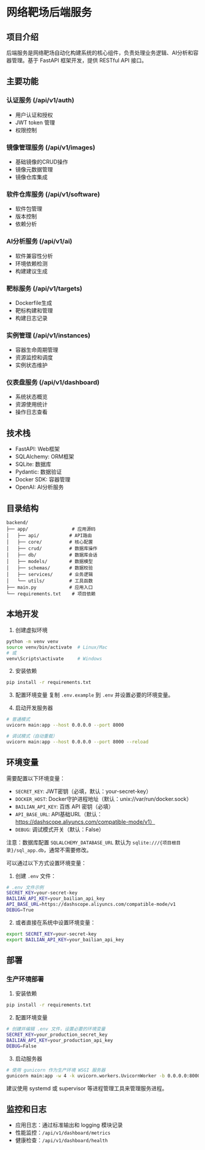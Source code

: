 # 网络靶场后端服务

## 项目介绍

后端服务是网络靶场自动化构建系统的核心组件，负责处理业务逻辑、AI分析和容器管理。基于 FastAPI 框架开发，提供 RESTful API 接口。

## 主要功能

### 认证服务 (/api/v1/auth)
- 用户认证和授权
- JWT token 管理
- 权限控制

### 镜像管理服务 (/api/v1/images)
- 基础镜像的CRUD操作
- 镜像元数据管理
- 镜像仓库集成

### 软件仓库服务 (/api/v1/software)
- 软件包管理
- 版本控制
- 依赖分析

### AI分析服务 (/api/v1/ai)
- 软件兼容性分析
- 环境依赖检测
- 构建建议生成

### 靶标服务 (/api/v1/targets)
- Dockerfile生成
- 靶标构建和管理
- 构建日志记录

### 实例管理 (/api/v1/instances)
- 容器生命周期管理
- 资源监控和调度
- 实例状态维护

### 仪表盘服务 (/api/v1/dashboard)
- 系统状态概览
- 资源使用统计
- 操作日志查看

## 技术栈

- FastAPI: Web框架
- SQLAlchemy: ORM框架
- SQLite: 数据库
- Pydantic: 数据验证
- Docker SDK: 容器管理
- OpenAI: AI分析服务

## 目录结构

```
backend/
├── app/                # 应用源码
│   ├── api/           # API路由
│   ├── core/          # 核心配置
│   ├── crud/          # 数据库操作
│   ├── db/            # 数据库会话
│   ├── models/        # 数据模型
│   ├── schemas/       # 数据校验
│   ├── services/      # 业务逻辑
│   └── utils/         # 工具函数
├── main.py            # 应用入口
└── requirements.txt    # 项目依赖
```

## 本地开发

1. 创建虚拟环境
```bash
python -m venv venv
source venv/bin/activate  # Linux/Mac
# 或
venv\Scripts\activate     # Windows
```

2. 安装依赖
```bash
pip install -r requirements.txt
```

3. 配置环境变量
复制 `.env.example` 到 `.env` 并设置必要的环境变量。

4. 启动开发服务器
```bash
# 普通模式
uvicorn main:app --host 0.0.0.0 --port 8000

# 调试模式（自动重载）
uvicorn main:app --host 0.0.0.0 --port 8000 --reload
```

## 环境变量

需要配置以下环境变量：
- `SECRET_KEY`: JWT密钥（必填，默认：your-secret-key）
- `DOCKER_HOST`: Docker守护进程地址（默认：unix://var/run/docker.sock）
- `BAILIAN_API_KEY`: 百炼 API 密钥（必填）
- `API_BASE_URL`: API基础URL（默认：https://dashscope.aliyuncs.com/compatible-mode/v1）
- `DEBUG`: 调试模式开关（默认：False）

注意：数据库配置 `SQLALCHEMY_DATABASE_URL` 默认为 `sqlite:///{项目根目录}/sql_app.db`，通常不需要修改。

可以通过以下方式设置环境变量：

1. 创建 `.env` 文件：
```bash
# .env 文件示例
SECRET_KEY=your-secret-key
BAILIAN_API_KEY=your_bailian_api_key
API_BASE_URL=https://dashscope.aliyuncs.com/compatible-mode/v1
DEBUG=True
```

2. 或者直接在系统中设置环境变量：
```bash
export SECRET_KEY=your-secret-key
export BAILIAN_API_KEY=your_bailian_api_key
```

## 部署

### 生产环境部署

1. 安装依赖
```bash
pip install -r requirements.txt
```

2. 配置环境变量
```bash
# 创建并编辑 .env 文件，设置必要的环境变量
SECRET_KEY=your_production_secret_key
BAILIAN_API_KEY=your_production_api_key
DEBUG=False
```

3. 启动服务器
```bash
# 使用 gunicorn 作为生产环境 WSGI 服务器
gunicorn main:app -w 4 -k uvicorn.workers.UvicornWorker -b 0.0.0.0:8000
```

建议使用 systemd 或 supervisor 等进程管理工具来管理服务进程。

## 监控和日志

- 应用日志：通过标准输出和 logging 模块记录
- 性能监控：`/api/v1/dashboard/metrics`
- 健康检查：`/api/v1/dashboard/health` 